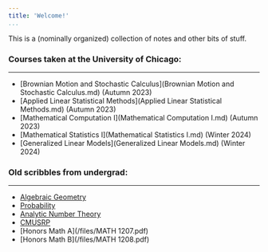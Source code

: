 ```yaml
---
title: 'Welcome!'
...
```


This is a (nominally organized) collection of notes and other bits of stuff.


### Courses taken at the University of Chicago:

---------------

- [Brownian Motion and Stochastic Calculus](Brownian Motion and Stochastic Calculus.md) (Autumn 2023)
- [Applied Linear Statistical Methods](Applied Linear Statistical Methods.md) (Autumn 2023)
- [Mathematical Computation I](Mathematical Computation I.md) (Autumn 2023)
- [Mathematical Statistics I](Mathematical Statistics I.md) (Winter 2024)
- [Generalized Linear Models](Generalized Linear Models.md) (Winter 2024)

### Old scribbles from undergrad:

---------------

- [Algebraic Geometry](/notes/old/alggeo.html)
- [Probability](/notes/old/probability.html)
- [Analytic Number Theory](/notes/old/ant.html)
- [CMUSRP](/notes/old/paris.html)
- [Honors Math A](/files/MATH 1207.pdf)
- [Honors Math B](/files/MATH 1208.pdf)
